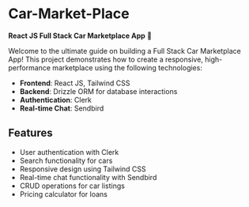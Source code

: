 # Car-Market-Place

**React JS Full Stack Car Marketplace App** 🚗 

Welcome to the ultimate guide on building a Full Stack Car Marketplace App! This project demonstrates how to create a responsive, high-performance marketplace using the following technologies:

- **Frontend**: React JS, Tailwind CSS
- **Backend**: Drizzle ORM for database interactions
- **Authentication**: Clerk
- **Real-time Chat**: Sendbird

## Features

- User authentication with Clerk
- Search functionality for cars
- Responsive design using Tailwind CSS
- Real-time chat functionality with Sendbird
- CRUD operations for car listings
- Pricing calculator for loans
